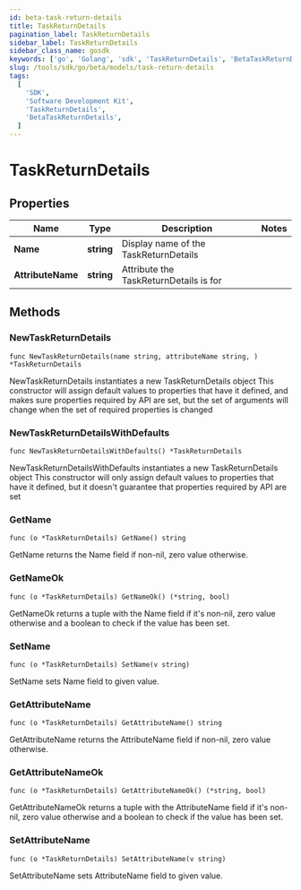 ```yaml
---
id: beta-task-return-details
title: TaskReturnDetails
pagination_label: TaskReturnDetails
sidebar_label: TaskReturnDetails
sidebar_class_name: gosdk
keywords: ['go', 'Golang', 'sdk', 'TaskReturnDetails', 'BetaTaskReturnDetails']
slug: /tools/sdk/go/beta/models/task-return-details
tags:
  [
    'SDK',
    'Software Development Kit',
    'TaskReturnDetails',
    'BetaTaskReturnDetails',
  ]
---
```


# TaskReturnDetails

## Properties

| Name | Type | Description | Notes |
| --- | --- | --- | --- |
| **Name** | **string** | Display name of the TaskReturnDetails |
| **AttributeName** | **string** | Attribute the TaskReturnDetails is for |

## Methods

### NewTaskReturnDetails

`func NewTaskReturnDetails(name string, attributeName string, ) *TaskReturnDetails`

NewTaskReturnDetails instantiates a new TaskReturnDetails object This constructor will assign default values to properties that have it defined, and makes sure properties required by API are set, but the set of arguments will change when the set of required properties is changed

### NewTaskReturnDetailsWithDefaults

`func NewTaskReturnDetailsWithDefaults() *TaskReturnDetails`

NewTaskReturnDetailsWithDefaults instantiates a new TaskReturnDetails object This constructor will only assign default values to properties that have it defined, but it doesn't guarantee that properties required by API are set

### GetName

`func (o *TaskReturnDetails) GetName() string`

GetName returns the Name field if non-nil, zero value otherwise.

### GetNameOk

`func (o *TaskReturnDetails) GetNameOk() (*string, bool)`

GetNameOk returns a tuple with the Name field if it's non-nil, zero value otherwise and a boolean to check if the value has been set.

### SetName

`func (o *TaskReturnDetails) SetName(v string)`

SetName sets Name field to given value.

### GetAttributeName

`func (o *TaskReturnDetails) GetAttributeName() string`

GetAttributeName returns the AttributeName field if non-nil, zero value otherwise.

### GetAttributeNameOk

`func (o *TaskReturnDetails) GetAttributeNameOk() (*string, bool)`

GetAttributeNameOk returns a tuple with the AttributeName field if it's non-nil, zero value otherwise and a boolean to check if the value has been set.

### SetAttributeName

`func (o *TaskReturnDetails) SetAttributeName(v string)`

SetAttributeName sets AttributeName field to given value.
